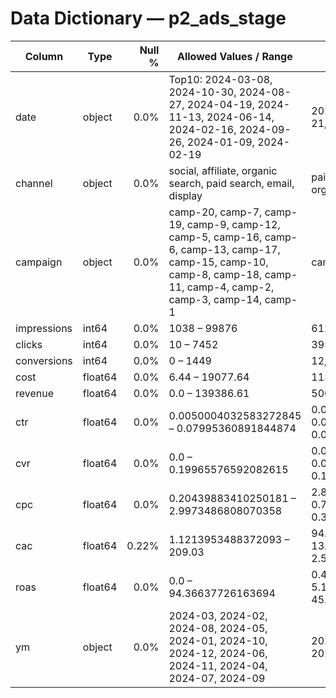 # Data Dictionary — p2_ads_stage

| Column | Type | Null % | Allowed Values / Range | Example | Notes |
|---|---|---:|---|---|---|
| date | object | 0.0% | Top10: 2024-03-08, 2024-10-30, 2024-08-27, 2024-04-19, 2024-11-13, 2024-06-14, 2024-02-16, 2024-09-26, 2024-01-09, 2024-02-19 | 2024-09-27, 2024-07-21, 2024-12-11 |  |
| channel | object | 0.0% | social, affiliate, organic search, paid search, email, display | paid search, social, organic search |  |
| campaign | object | 0.0% | camp-20, camp-7, camp-19, camp-9, camp-12, camp-5, camp-16, camp-6, camp-13, camp-17, camp-15, camp-10, camp-8, camp-18, camp-11, camp-4, camp-2, camp-3, camp-14, camp-1 | camp-7, camp-1, camp-6 |  |
| impressions | int64 | 0.0% | 1038 – 99876 | 61222, 90953, 43941 |  |
| clicks | int64 | 0.0% | 10 – 7452 | 395, 1016, 1422 |  |
| conversions | int64 | 0.0% | 0 – 1449 | 12, 57, 210 |  |
| cost | float64 | 0.0% | 6.44 – 19077.64 | 1139.0, 782.89, 533.33 |  |
| revenue | float64 | 0.0% | 0.0 – 139386.61 | 500.94, 4049.5, 24059.4 |  |
| ctr | float64 | 0.0% | 0.0050004032583272845 – 0.07995360891844874 | 0.006451929045114501, 0.011170604597979176, 0.032361575749300195 |  |
| cvr | float64 | 0.0% | 0.0 – 0.19965576592082615 | 0.030379746835443037, 0.05610236220472441, 0.14767932489451477 |  |
| cpc | float64 | 0.0% | 0.20439883410250181 – 2.9973486808070358 | 2.883544303797468, 0.7705610236220473, 0.375056258790436 |  |
| cac | float64 | 0.22% | 1.1213953488372093 – 209.03 | 94.91666666666667, 13.734912280701755, 2.5396666666666667 |  |
| roas | float64 | 0.0% | 0.0 – 94.36637726163694 | 0.4398068481123793, 5.172501884045013, 45.11165694785592 |  |
| ym | object | 0.0% | 2024-03, 2024-02, 2024-08, 2024-05, 2024-01, 2024-10, 2024-12, 2024-06, 2024-11, 2024-04, 2024-07, 2024-09 | 2024-09, 2024-07, 2024-12 |  |
